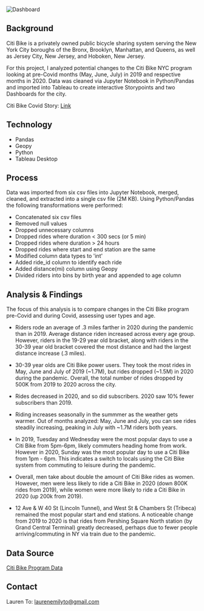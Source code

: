 ![Dashboard](https://i.pinimg.com/originals/8d/1e/18/8d1e18d24c94e1b3fdf432796a6f1b21.jpg)

## Background
Citi Bike is a privately owned public bicycle sharing system serving the New York City boroughs of the Bronx, Brooklyn, Manhattan, and Queens, as well as Jersey City, New Jersey, and Hoboken, New Jersey. 

For this project, I analyzed potential changes to the Citi Bike NYC program looking at pre-Covid months (May, June, July) in 2019 and respective months in 2020. Data was cleaned via Jupyter Notebook in Python/Pandas and imported into Tableau to create interactive Storypoints and two Dashboards for the city. 

Citi Bike Covid Story: [Link](https://public.tableau.com/app/profile/lauren.to8058/viz/CitiBikeCovidAnalysis/CitiBikeStory?publish=yes)

## Technology
- Pandas
- Geopy
- Python
- Tableau Desktop

## Process
Data was imported from six csv files into Jupyter Notebook, merged, cleaned, and extracted into a single csv file (2M KB). Using Python/Pandas the following transformations were performed: 

- Concatenated six csv files
- Removed null values
- Dropped unnecessary columns
- Dropped rides where duration < 300 secs (or 5 min)
- Dropped rides where duration > 24 hours
- Dropped rides where start and end station are the same
- Modified column data types to 'int'
- Added ride_id column to identify each ride
- Added distance(mi) column using Geopy
- Divided riders into bins by birth year and appended to age column

## Analysis & Findings
The focus of this analysis is to compare changes in the Citi Bike program pre-Covid and during Covid, assessing user types and age. 

- Riders rode an average of .3 miles farther in 2020 during the pandemic than in 2019. Average distance riden increased across every age group. However, riders in the 19-29 year old bracket, along with riders in the 30-39 year old bracket covered the most distance and had the largest distance increase (.3 miles). 

- 30-39 year olds are Citi Bike power users. They took the most rides in May, June and July of 2019 (~1.7M), but rides dropped (~1.5M) in 2020 during the pandemic. Overall, the total number of rides dropped by 500K from 2019 to 2020 across the city. 

- Rides decreased in 2020, and so did subscribers. 2020 saw 10% fewer subscribers than 2019.  

- Riding increases seasonally in the summmer as the weather gets warmer. Out of months analyzed: May, June and July, you can see rides steadily increasing, peaking in July with ~1.7M riders both years.

- In 2019, Tuesday and Wednesday were the most popular days to use a Citi Bike from 5pm-6pm, likely commuters heading home from work. However in 2020, Sunday was the most popular day to use a Citi Bike from 1pm - 6pm. This indicates a switch to locals using the Citi Bike system from commuting to leisure during the pandemic.

- Overall, men take about double the amount of Citi Bike rides as women. However, men were less likely to ride a Citi Bike in 2020 (down 800K rides from 2019), while women were more likely to ride a Citi Bike in 2020 (up 200k from 2019).

- 12 Ave & W 40 St (Lincoln Tunnel), and West St & Chambers St (Tribeca) remained the most popular start and end stations. A noticeable change from 2019 to 2020 is that rides from Pershing Square North station (by Grand Central Terminal) greatly decreased, perhaps due to fewer people arriving/commuting in NY via train due to the pandemic. 


## Data Source
[Citi Bike Program Data](https://ride.citibikenyc.com/system-data)

## Contact
Lauren To: [laurenemilyto@gmail.com](laurenemilyto@gmail.com)
